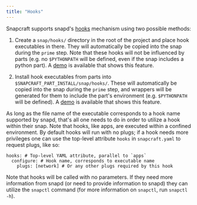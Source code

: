 ```yaml
---
title: "Hooks"
---
```

Snapcraft supports snapd's [hooks][1] mechanism using two possible methods:

1. Create a `snap/hooks/` directory in the root of the project and place hook
   executables in there. They will automatically be copied into the snap during
   the `prime` step. Note that these hooks will not be influenced by parts (e.g.
   no `$PYTHONPATH` will be defined, even if the snap includes a python part).
   A [demo][2] is available that shows this feature.

2. Install hook executables from parts into
   `$SNAPCRAFT_PART_INSTALL/snap/hooks/`. These will automatically be copied
   into the snap during the `prime` step, and wrappers will be generated for
   them to include the part's environment (e.g. `$PYTHONPATH` will be defined).
   A [demo][3] is available that shows this feature.

As long as the file name of the executable corresponds to a hook name supported
by snapd, that's all one needs to do in order to utilize a hook within their
snap. Note that hooks, like apps, are executed within a confined environment. By
default hooks will run with no plugs; if a hook needs more privileges one can
use the top-level attribute `hooks` in `snapcraft.yaml` to request plugs, like
so:

    hooks: # Top-level YAML attribute, parallel to `apps`
      configure: # Hook name, corresponds to executable name
        plugs: [network] # Or any other plugs required by this hook

Note that hooks will be called with no parameters. If they need more information
from snapd (or need to provide information to snapd) they can utilize the
`snapctl` command (for more information on `snapctl`, run `snapctl -h`).

[1]: https://github.com/snapcore/snapd/wiki/hooks
[2]: https://github.com/snapcore/snapcraft/tree/master/demos/hooks
[3]: https://github.com/snapcore/snapcraft/tree/master/demos/pyhooks
